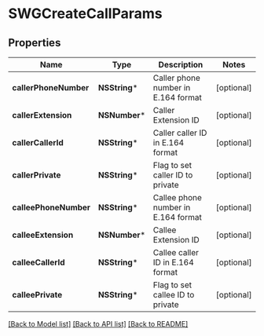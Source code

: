 # SWGCreateCallParams

## Properties
Name | Type | Description | Notes
------------ | ------------- | ------------- | -------------
**callerPhoneNumber** | **NSString*** | Caller phone number in E.164 format | [optional] 
**callerExtension** | **NSNumber*** | Caller Extension ID | [optional] 
**callerCallerId** | **NSString*** | Caller caller ID in E.164 format | [optional] 
**callerPrivate** | **NSString*** | Flag to set caller ID to private | [optional] 
**calleePhoneNumber** | **NSString*** | Callee phone number in E.164 format | [optional] 
**calleeExtension** | **NSNumber*** | Callee Extension ID | [optional] 
**calleeCallerId** | **NSString*** | Callee caller ID in E.164 format | [optional] 
**calleePrivate** | **NSString*** | Flag to set callee ID to private | [optional] 

[[Back to Model list]](../README.md#documentation-for-models) [[Back to API list]](../README.md#documentation-for-api-endpoints) [[Back to README]](../README.md)


